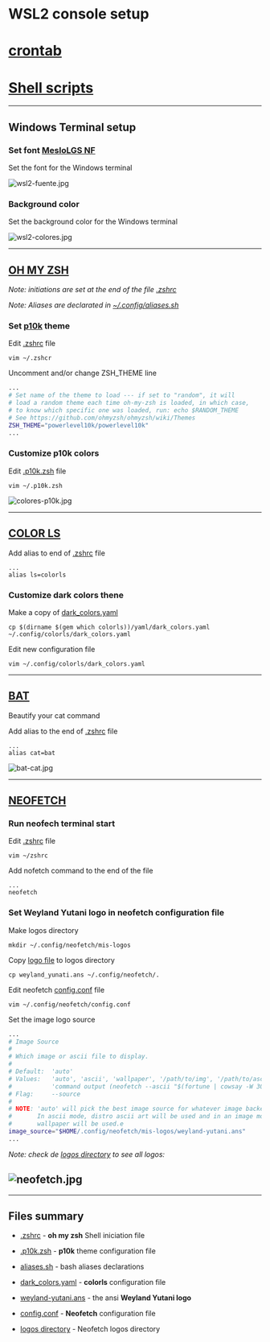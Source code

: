# WSL2 console setup

# [crontab](/crontab/README.md)

# [Shell scripts](/scripts/README.md)

---

## Windows Terminal setup

### Set font [**MesloLGS NF**](https://github.com/ryanoasis/nerd-fonts/releases/download/v3.0.2/Meslo.zip)

Set the font for the Windows terminal

![wsl2-fuente.jpg](/windows-terminal/wsl2-fuente.jpg)

### Background color

Set the background color for the Windows terminal

![wsl2-colores.jpg](/windows-terminal/wsl2-colores.jpg)

---

## [OH MY ZSH](https://ohmyz.sh/)

_Note: initiations are set at the end of the file [.zshrc](/ohmyz/.zshrc)_

_Note: Aliases are declarated in [~/.config/aliases.sh](/ohmyz/aliases.sh)_

### Set [**p10k**](https://github.com/romkatv/powerlevel10k) theme

Edit [.zshrc](/ohmyz/.zshrc) file

    vim ~/.zshcr

Uncomment and/or change ZSH_THEME line

```bash
...
# Set name of the theme to load --- if set to "random", it will
# load a random theme each time oh-my-zsh is loaded, in which case,
# to know which specific one was loaded, run: echo $RANDOM_THEME
# See https://github.com/ohmyzsh/ohmyzsh/wiki/Themes
ZSH_THEME="powerlevel10k/powerlevel10k"
...
```

### Customize **p10k** colors

Edit [.p10k.zsh](/ohmyz/.p10k.zsh) file

    vim ~/.p10k.zsh

![colores-p10k.jpg](/ohmyz/colores-p10k.jpg)

---

## [COLOR LS](https://github.com/athityakumar/colorls)

Add alias to end of [.zshrc](/ohmyz/.zshrc) file

```vim
...
alias ls=colorls
```

### Customize dark colors thene

Make a copy of [dark_colors.yaml](/colorls/dark_colors.yaml)

    cp $(dirname $(gem which colorls))/yaml/dark_colors.yaml ~/.config/colorls/dark_colors.yaml

Edit new configuration file

    vim ~/.config/colorls/dark_colors.yaml

---

## [BAT](https://crates.io/crates/bat/0.15.4)

Beautify your cat command

Add alias to the end of [.zshrc](/ohmyz/.zshrc) file

```vim
...
alias cat=bat
```

![bat-cat.jpg](/bat/bat-cat.jpg)

---

## [NEOFETCH](https://github.com/dylanaraps/neofetch)

### Run neofech terminal start

Edit [.zshrc](/ohmyz/.zshrc) file

    vim ~/zshrc

Add nofetch command to the end of the file

```vim
...
neofetch
```

### Set Weyland Yutani logo in neofetch configuration file

Make logos directory

    mkdir ~/.config/neofetch/mis-logos

Copy [logo file](/neofetch/logos/weyland-yutani.ans) to logos directory

    cp weyland_yunati.ans ~/.config/neofetch/.

Edit neofetch [config.conf](/neofetch/config.conf) file

    vim ~/.config/neofetch/config.conf

Set the image logo source

```bash
...
# Image Source
#
# Which image or ascii file to display.
#
# Default:  'auto'
# Values:   'auto', 'ascii', 'wallpaper', '/path/to/img', '/path/to/ascii', '/path/to/dir/'
#           'command output (neofetch --ascii "$(fortune | cowsay -W 30)")'
# Flag:     --source
#
# NOTE: 'auto' will pick the best image source for whatever image backend is used.
#       In ascii mode, distro ascii art will be used and in an image mode, your
#       wallpaper will be used.e
image_source="$HOME/.config/neofetch/mis-logos/weyland-yutani.ans"
...
```

_Note: check de [logos directory](/neofetch/logos/) to see all logos:_

## ![neofetch.jpg](/neofetch/neofetch.png)

---

## Files summary

- [.zshrc](/ohmyz/.zshrc) - **oh my zsh** Shell iniciation file

- [.p10k.zsh](/ohmyz/.p10k.zsh) - **p10k** theme configuration file

- [aliases.sh](/ohmyz/aliases.sh) - bash aliases declarations

- [dark_colors.yaml](/colorls/dark_colors.yaml) - **colorls** configuration file

- [weyland-yutani.ans](/neofetch/logos/weyland-yutani.ans) - the ansi **Weyland Yutani logo**

- [config.conf](/neofetch/config.conf) - **Neofetch** configuration file

- [logos directory](/neofetch/logos/) - Neofetch logos directory
